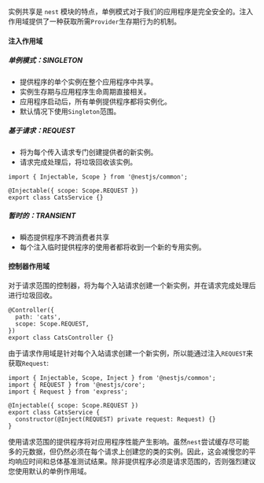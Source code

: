 实例共享是 `nest` 模块的特点，单例模式对于我们的应用程序是完全安全的。注入作用域提供了一种获取所需`Provider`生存期行为的机制。



#### 注入作用域

##### 单例模式：SINGLETON

- 提供程序的单个实例在整个应用程序中共享。
- 实例生存期与应用程序生命周期直接相关。
- 应用程序启动后，所有单例提供程序都将实例化。
- 默认情况下使用`Singleton`范围。

##### 基于请求：REQUEST

- 将为每个传入请求专门创建提供者的新实例。
- 请求完成处理后，将垃圾回收该实例。

```tsx
import { Injectable, Scope } from '@nestjs/common';

@Injectable({ scope: Scope.REQUEST })
export class CatsService {}
```

##### 暂时的：TRANSIENT

- 瞬态提供程序不跨消费者共享
- 每个注入临时提供程序的使用者都将收到一个新的专用实例。



#### 控制器作用域

对于请求范围的控制器，将为每个入站请求创建一个新实例，并在请求完成处理后进行垃圾回收。

```tsx
@Controller({
  path: 'cats',
  scope: Scope.REQUEST,
})
export class CatsController {}

```

由于请求作用域是针对每个入站请求创建一个新实例，所以能通过注入`REQUEST`来获取`Request`:

```tsx
import { Injectable, Scope, Inject } from '@nestjs/common';
import { REQUEST } from '@nestjs/core';
import { Request } from 'express';

@Injectable({ scope: Scope.REQUEST })
export class CatsService {
  constructor(@Inject(REQUEST) private request: Request) {}
}

```

使用请求范围的提供程序将对应用程序性能产生影响。虽然`nest`尝试缓存尽可能多的元数据，但仍然必须在每个请求上创建您的类的实例。因此，这会减慢您的平均响应时间和总体基准测试结果。除非提供程序必须是请求范围的，否则强烈建议您使用默认的单例作用域。